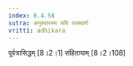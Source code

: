 ```yaml
---
index: 8.4.58
sutra: अनुस्वारस्य ययि परसवर्णः
vritti: adhikara
---
```


 पूर्वत्रासिद्धम् [8।2।1]  संहितायाम् [8।2।108] 